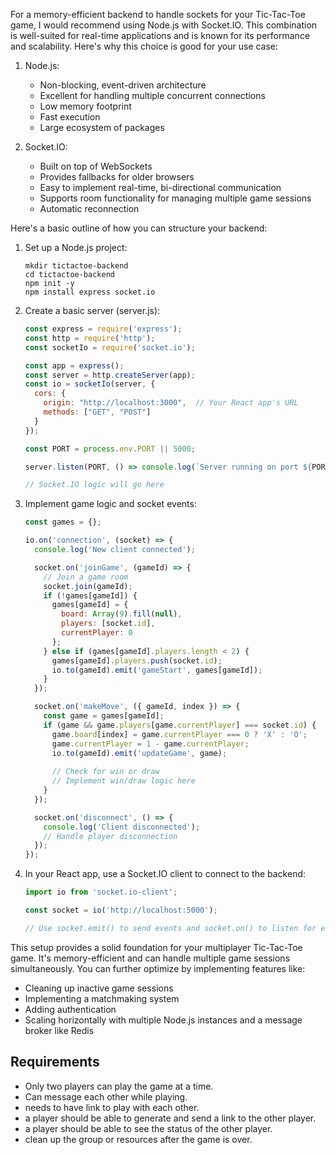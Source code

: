 For a memory-efficient backend to handle sockets for your Tic-Tac-Toe game, I would recommend using Node.js with Socket.IO. This combination is well-suited for real-time applications and is known for its performance and scalability. Here's why this choice is good for your use case:

1. Node.js:
   - Non-blocking, event-driven architecture
   - Excellent for handling multiple concurrent connections
   - Low memory footprint
   - Fast execution
   - Large ecosystem of packages

2. Socket.IO:
   - Built on top of WebSockets
   - Provides fallbacks for older browsers
   - Easy to implement real-time, bi-directional communication
   - Supports room functionality for managing multiple game sessions
   - Automatic reconnection

Here's a basic outline of how you can structure your backend:

1. Set up a Node.js project:
   ```
   mkdir tictactoe-backend
   cd tictactoe-backend
   npm init -y
   npm install express socket.io
   ```

2. Create a basic server (server.js):
   ```javascript
   const express = require('express');
   const http = require('http');
   const socketIo = require('socket.io');

   const app = express();
   const server = http.createServer(app);
   const io = socketIo(server, {
     cors: {
       origin: "http://localhost:3000",  // Your React app's URL
       methods: ["GET", "POST"]
     }
   });

   const PORT = process.env.PORT || 5000;

   server.listen(PORT, () => console.log(`Server running on port ${PORT}`));

   // Socket.IO logic will go here
   ```

3. Implement game logic and socket events:
   ```javascript
   const games = {};

   io.on('connection', (socket) => {
     console.log('New client connected');

     socket.on('joinGame', (gameId) => {
       // Join a game room
       socket.join(gameId);
       if (!games[gameId]) {
         games[gameId] = {
           board: Array(9).fill(null),
           players: [socket.id],
           currentPlayer: 0
         };
       } else if (games[gameId].players.length < 2) {
         games[gameId].players.push(socket.id);
         io.to(gameId).emit('gameStart', games[gameId]);
       }
     });

     socket.on('makeMove', ({ gameId, index }) => {
       const game = games[gameId];
       if (game && game.players[game.currentPlayer] === socket.id) {
         game.board[index] = game.currentPlayer === 0 ? 'X' : 'O';
         game.currentPlayer = 1 - game.currentPlayer;
         io.to(gameId).emit('updateGame', game);
         
         // Check for win or draw
         // Implement win/draw logic here
       }
     });

     socket.on('disconnect', () => {
       console.log('Client disconnected');
       // Handle player disconnection
     });
   });
   ```

4. In your React app, use a Socket.IO client to connect to the backend:
   ```javascript
   import io from 'socket.io-client';

   const socket = io('http://localhost:5000');

   // Use socket.emit() to send events and socket.on() to listen for events
   ```

This setup provides a solid foundation for your multiplayer Tic-Tac-Toe game. It's memory-efficient and can handle multiple game sessions simultaneously. You can further optimize by implementing features like:

- Cleaning up inactive game sessions
- Implementing a matchmaking system
- Adding authentication
- Scaling horizontally with multiple Node.js instances and a message broker like Redis

## Requirements
- Only two players can play the game at a time.
- Can message each other while playing.
- needs to have link to play with each other.
- a player should be able to generate and send a link to the other player.
- a player should be able to see the status of the other player.
- clean up the group or resources after the game is over.